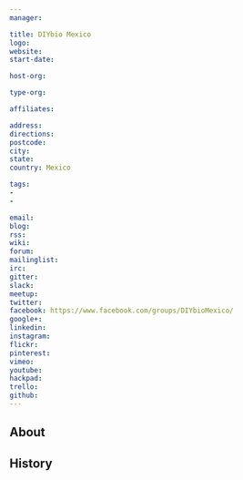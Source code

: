 ```yaml
---
manager:

title: DIYbio Mexico
logo:
website:
start-date:

host-org:

type-org:

affiliates:

address:
directions:
postcode:
city:
state:
country: Mexico

tags:
-
-

email:
blog:
rss:
wiki:
forum:
mailinglist:
irc:
gitter:
slack:
meetup:
twitter:
facebook: https://www.facebook.com/groups/DIYbioMexico/
google+:
linkedin:
instagram:
flickr:
pinterest:
vimeo:
youtube:
hackpad:
trello:
github:
---
```


## About

## History
